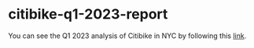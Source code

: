 # citibike-q1-2023-report
You can see the Q1 2023 analysis of Citibike in NYC by following this [link](https://public.tableau.com/views/citibike-q1-2023-report_16917084770380/main_story?:language=en-US&:display_count=n&:origin=viz_share_link).
